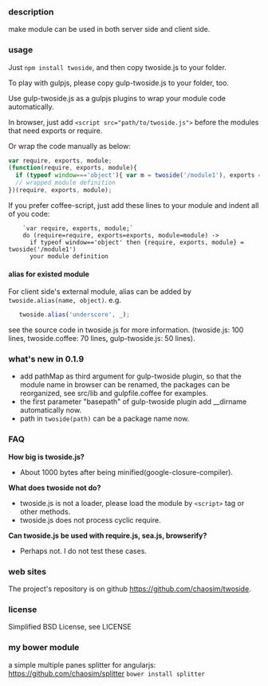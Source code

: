 
### description
make module can be used in both server side and client side.

### usage
Just `npm install twoside`, and then copy twoside.js to your folder.

To play with gulpjs, please copy gulp-twoside.js to your folder, too.

Use gulp-twoside.js as a gulpjs plugins to wrap your module code automatically.

In browser, just add `<script src="path/to/twoside.js">` before the modules that need exports or require.

Or wrap the code manually as below:

```javascript
var require, exports, module;
(function(require, exports, module){
  if (typeof window==='object'){ var m = twoside('/module1'), exports = m.exports, module = m.module, require = m.module; }
  // wrapped module definition
})(require, exports, module);
```

If you prefer coffee-script, just add these lines to your module and indent all of you code:

```coffee-script
    `var require, exports, module;`
    do (require=require, exports=exports, module=module) ->
      if typeof window=='object' then {require, exports, module} = twoside('/module1')
      your module definition
```

#### alias for existed module

For client side's external module, alias can be added by `twoside.alias(name, object)`. e.g.

```javascript
   twoside.alias('underscore', _);
```

see the source code in twoside.js for more information.
(twoside.js: 100 lines,  twoside.coffee: 70 lines,  gulp-twoside.js: 50 lines).

### what's new in 0.1.9
  * add pathMap as third argument for gulp-twoside plugin, so that the module name in browser can be renamed, the packages can be reorganized, see src/lib and gulpfile.coffee for examples.
  * the first parameter "basepath" of gulp-twoside plugin  add __dirname automatically now.
  * path in `twoside(path)` can be a package name now. 


### FAQ
**How big is twoside.js?** 
* About 1000 bytes after being minified(google-closure-compiler).

**What does twoside not do?** 
* twoside.js is not a loader, please load the module by `<script>` tag or other methods.
* twoside.js does not process cyclic require.

**Can twoside.js be used with require.js, sea.js, browserify?** 
* Perhaps not. I do not test these cases.

### web sites
  The project's repository is on github <https://github.com/chaosim/twoside>.

### license
Simplified BSD License, see LICENSE

### my bower module
  a simple multiple panes splitter for angularjs: https://github.com/chaosim/splitter   `bower install splitter`